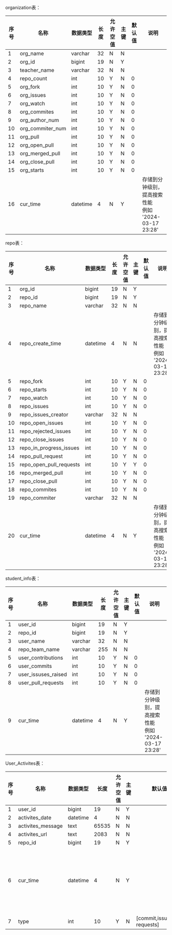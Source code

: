 organization表：

| 序号 | 名称             | 数据类型 | 长度 | 允许空值 | 主键 | 默认值 | 说明                                                      |
| ---- | ---------------- | -------- | ---- | -------- | ---- | ------ | --------------------------------------------------------- |
| 1    | org_name         | varchar  | 32   | N        | N    |        |                                                           |
| 2    | org_id           | bigint   | 19   | N        | Y    |        |                                                           |
| 3    | teacher_name     | varchar  | 32   | N        | N    |        |                                                           |
| 4    | repo_count       | int      | 10   | Y        | N    | 0      |                                                           |
| 5    | org_fork         | int      | 10   | Y        | N    | 0      |                                                           |
| 6    | org_issues       | int      | 10   | Y        | N    | 0      |                                                           |
| 7    | org_watch        | int      | 10   | Y        | N    | 0      |                                                           |
| 8    | org_commites     | int      | 10   | Y        | N    | 0      |                                                           |
| 9    | org_author_num   | int      | 10   | Y        | N    | 0      |                                                           |
| 10   | org_commiter_num | int      | 10   | Y        | N    | 0      |                                                           |
| 11   | org_pull         | int      | 10   | Y        | N    | 0      |                                                           |
| 12   | org_open_pull    | int      | 10   | Y        | N    | 0      |                                                           |
| 13   | org_merged_pull  | int      | 10   | Y        | N    | 0      |                                                           |
| 14   | org_close_pull   | int      | 10   | Y        | N    | 0      |                                                           |
| 15   | org_starts       | int      | 10   | Y        | N    | 0      |                                                           |
| 16   | cur_time         | datetime | 4    | N        | Y    |        | 存储到分钟级别，提高搜索性能<br />例如 '2024-03-17 23:28' |

repo表：

| 序号 | 名称                    | 数据类型 | 长度 | 允许空值 | 主键 | 默认值 | 说明                                                      |
| ---- | ----------------------- | -------- | ---- | -------- | ---- | ------ | --------------------------------------------------------- |
| 1    | org_id                  | bigint   | 19   | N        | Y    |        |                                                           |
| 2    | repo_id                 | bigint   | 19   | N        | Y    |        |                                                           |
| 3    | repo_name               | varchar  | 32   | N        | N    |        |                                                           |
| 4    | repo_create_time        | datetime | 4    | N        | N    |        | 存储到分钟级别，提高搜索性能<br />例如 '2024-03-17 23:28' |
| 5    | repo_fork               | int      | 10   | Y        | N    | 0      |                                                           |
| 6    | repo_starts             | int      | 10   | Y        | N    | 0      |                                                           |
| 7    | repo_watch              | int      | 10   | Y        | N    | 0      |                                                           |
| 8    | repo_issues             | int      | 10   | Y        | N    | 0      |                                                           |
| 9    | repo_issues_creator     | varchar  | 32   | N        | N    |        |                                                           |
| 10   | repo_open_issues        | int      | 10   | Y        | N    | 0      |                                                           |
| 11   | repo_rejected_issues    | int      | 10   | Y        | N    | 0      |                                                           |
| 12   | repo_close_issues       | int      | 10   | Y        | N    | 0      |                                                           |
| 13   | repo_in_progress_issues | int      | 10   | Y        | N    | 0      |                                                           |
| 14   | repo_pull_request       | int      | 10   | Y        | N    | 0      |                                                           |
| 15   | repo_open_pull_requests | int      | 10   | Y        | Y    | 0      |                                                           |
| 16   | repo_merged_pull        | int      | 10   | Y        | N    | 0      |                                                           |
| 17   | repo_close_pull         | int      | 10   | Y        | N    | 0      |                                                           |
| 18   | repo_commites           | int      | 10   | Y        | N    | 0      |                                                           |
| 19   | repo_commiter           | varchar  | 32   | N        | N    |        |                                                           |
| 20   | cur_time                | datetime | 4    | N        | Y    |        | 存储到分钟级别，提高搜索性能<br />例如 '2024-03-17 23:28' |

student_info表：

| 序号 | 名称                | 数据类型 | 长度 | 允许空值 | 主键 | 默认值 | 说明                                                      |
| ---- | ------------------- | -------- | ---- | -------- | ---- | ------ | --------------------------------------------------------- |
| 1    | user_id             | bigint   | 19   | N        | Y    |        |                                                           |
| 2    | repo_id             | bigint   | 19   | N        | Y    |        |                                                           |
| 3    | user_name           | varchar  | 32   | N        | N    |        |                                                           |
| 4    | repo_team_name      | varchar  | 255  | N        | N    |        |                                                           |
| 5    | user_contributions  | int      | 10   | Y        | N    | 0      |                                                           |
| 6    | user_commits        | int      | 10   | Y        | N    | 0      |                                                           |
| 7    | user_issuses_raised | int      | 10   | Y        | N    | 0      |                                                           |
| 8    | user_pull_requests  | int      | 10   | Y        | N    | 0      |                                                           |
| 9    | cur_time            | datetime | 4    | N        | Y    |        | 存储到分钟级别，提高搜索性能<br />例如 '2024-03-17 23:28' |

User_Activites表：

| 序号 | 名称              | 数据类型 | 长度  | 允许空值 | 主键 | 默认值                        | 说明                                                      |
| ---- | ----------------- | -------- | ----- | -------- | ---- | ----------------------------- | --------------------------------------------------------- |
| 1    | user_id           | bigint   | 19    | N        | Y    |                               |                                                           |
| 2    | activites_date    | datetime | 4     | N        | N    |                               |                                                           |
| 3    | activites_message | text     | 65535 | N        | N    |                               |                                                           |
| 4    | activites_url     | text     | 2083  | N        | N    |                               |                                                           |
| 5    | repo_id           | bigint   | 19    | N        | Y    |                               |                                                           |
| 6    | cur_time          | datetime | 4     | N        | Y    |                               | 存储到分钟级别，提高搜索性能<br />例如 '2024-03-17 23:28' |
| 7    | type              | int      | 10    | Y        | N    | [commit,issues,pull requests] |                                                           |